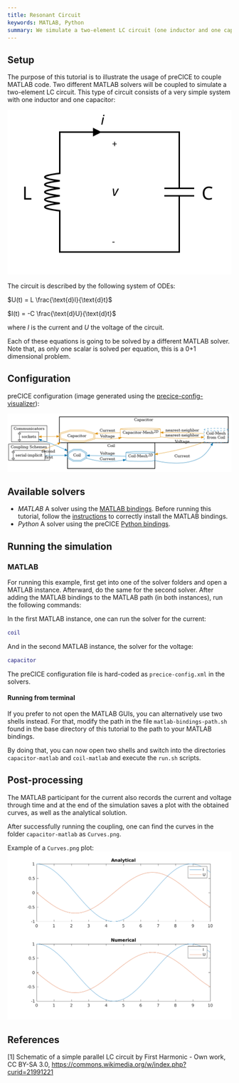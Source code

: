 ```yaml
---
title: Resonant Circuit
keywords: MATLAB, Python
summary: We simulate a two-element LC circuit (one inductor and one capacitor).
---
```



## Setup

The purpose of this tutorial is to illustrate the usage of preCICE to couple MATLAB code. Two different MATLAB solvers will be coupled to simulate a two-element LC circuit. This type of circuit consists of a very simple system with one inductor and one capacitor:

![LC circuit diagram [1]](images/tutorials-resonant-circuit-diagram.svg)

The circuit is described by the following system of ODEs:

$U(t) = L \frac{\text{d}I}{\text{d}t}$

$I(t) = -C \frac{\text{d}U}{\text{d}t}$

where $I$ is the current and $U$ the voltage of the circuit.

Each of these equations is going to be solved by a different MATLAB solver. Note that, as only one scalar is solved per equation, this is a 0+1 dimensional problem.

## Configuration

preCICE configuration (image generated using the [precice-config-visualizer](https://precice.org/tooling-config-visualization.html)):

![preCICE configuration visualization](images/tutorials-resonant-circuit-precice-config.png)

## Available solvers

* *MATLAB* A solver using the [MATLAB bindings](https://precice.org/installation-bindings-matlab.html).
 Before running this tutorial, follow the [instructions](https://precice.org/installation-bindings-matlab.html) to correctly install the MATLAB bindings.
* *Python* A solver using the preCICE [Python bindings](https://precice.org/installation-bindings-python.html). 

## Running the simulation

### MATLAB

For running this example, first get into one of the solver folders and open a MATLAB instance.
Afterward, do the same for the second solver.
After adding the MATLAB bindings to the MATLAB path (in both instances), run the following commands:

In the first MATLAB instance, one can run the solver for the current:

```MATLAB
coil
```

And in the second MATLAB instance, the solver for the voltage:

```MATLAB
capacitor
```

The preCICE configuration file is hard-coded as `precice-config.xml` in the solvers.

#### Running from terminal

If you prefer to not open the MATLAB GUIs, you can alternatively use two shells instead.
For that, modify the path in the file `matlab-bindings-path.sh` found in the base directory of this tutorial to the path to your MATLAB bindings.

By doing that, you can now open two shells and switch into the directories `capacitor-matlab` and `coil-matlab` and execute the `run.sh` scripts.

## Post-processing

The MATLAB participant for the current also records the current and voltage through time and at the end of the simulation saves a plot with the obtained curves, as well as the analytical solution.

After successfully running the coupling, one can find the curves in the folder `capacitor-matlab` as `Curves.png`.

Example of a `Curves.png` plot:
![Voltage and current plot of the resonant circuit](images/tutorials-resonant-circuit-curves.png)

## References

[1] Schematic of a simple parallel LC circuit by First Harmonic - Own work, CC BY-SA 3.0, https://commons.wikimedia.org/w/index.php?curid=21991221
